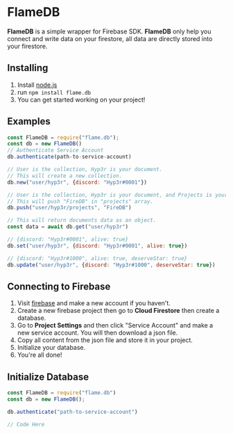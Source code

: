 # FlameDB
**FlameDB** is a simple wrapper for Firebase SDK. **FlameDB** only help you connect and write data on your firestore, all data are directly stored into your firestore.

## Installing
1. Install [node.js](https://nodejs.org/en/)
2. run ``npm install flame.db``
3. You can get started working on your project!

## Examples
```javascript
const FlameDB = require("flame.db");
const db = new FlameDB()
// Authenticate Service Account
db.authenticate(path-to-service-account)

// User is the collection, Hyp3r is your document. 
// This will create a new collection.
db.new("user/hyp3r", {discord: "Hyp3r#0001"})

// User is the collection, Hyp3r is your document, and Projects is your array. 
// This will push "FireDB" in "projects" array.
db.push("user/hyp3r/projects", "FireDB")

// This will return documents data as an object.
const data = await db.get("user/hyp3r")

// {discord: "Hyp3r#0001", alive: true}
db.set("user/hyp3r", {discord: "Hyp3r#0001", alive: true})

// {discord: "Hyp3r#1000", alive: true, deserveStar: true}
db.update("user/hyp3r", {discord: "Hyp3r#1000", deserveStar: true})
```

## Connecting to Firebase
1. Visit [firebase](https://firebase.google.com) and make a new account if you haven't.
2. Create a new firebase project then go to **Cloud Firestore** then create a database.
3. Go to **Project Settings** and then click "Service Account" and make a new service account. You will then download a json file.
4. Copy all content from the json file and store it in your project.
5. Initialize your database.
6. You're all done!

## Initialize Database
```javascript
const FlameDB = require("flame.db")
const db = new FlameDB();

db.authenticate("path-to-service-account")

// Code Here
```
